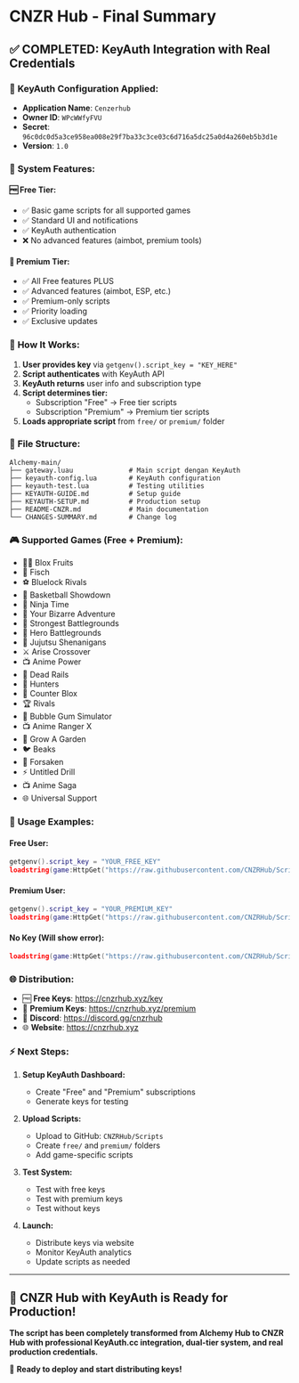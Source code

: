 # CNZR Hub - Final Summary

## ✅ **COMPLETED: KeyAuth Integration with Real Credentials**

### 🔑 **KeyAuth Configuration Applied:**
- **Application Name**: `Cenzerhub`
- **Owner ID**: `WPcWWfyFVU`  
- **Secret**: `96c0dc0d5a3ce958ea008e29f7ba33c3ce03c6d716a5dc25a0d4a260eb5b3d1e`
- **Version**: `1.0`

### 🎯 **System Features:**

#### 🆓 **Free Tier:**
- ✅ Basic game scripts for all supported games
- ✅ Standard UI and notifications
- ✅ KeyAuth authentication
- ❌ No advanced features (aimbot, premium tools)

#### 💎 **Premium Tier:**
- ✅ All Free features PLUS
- ✅ Advanced features (aimbot, ESP, etc.)
- ✅ Premium-only scripts
- ✅ Priority loading
- ✅ Exclusive updates

### 🚀 **How It Works:**

1. **User provides key** via `getgenv().script_key = "KEY_HERE"`
2. **Script authenticates** with KeyAuth API
3. **KeyAuth returns** user info and subscription type
4. **Script determines tier:**
   - Subscription "Free" → Free tier scripts
   - Subscription "Premium" → Premium tier scripts
5. **Loads appropriate script** from `free/` or `premium/` folder

### 📁 **File Structure:**

```
Alchemy-main/
├── gateway.luau              # Main script dengan KeyAuth
├── keyauth-config.lua        # KeyAuth configuration
├── keyauth-test.lua          # Testing utilities
├── KEYAUTH-GUIDE.md          # Setup guide
├── KEYAUTH-SETUP.md          # Production setup
├── README-CNZR.md            # Main documentation
└── CHANGES-SUMMARY.md        # Change log
```

### 🎮 **Supported Games (Free + Premium):**

- 🏴‍☠️ Blox Fruits
- 🎣 Fisch
- ⚽ Bluelock Rivals
- 🏀 Basketball Showdown
- 🥷 Ninja Time
- 🌟 Your Bizarre Adventure
- 💪 Strongest Battlegrounds
- 🦸 Hero Battlegrounds
- 👊 Jujutsu Shenanigans
- ⚔️ Arise Crossover
- 📺 Anime Power
- 🚂 Dead Rails
- 🎯 Hunters
- 🔫 Counter Blox
- 🏆 Rivals
- 🫧 Bubble Gum Simulator
- 📺 Anime Ranger X
- 🌱 Grow A Garden
- 🐦 Beaks
- 👻 Forsaken
- ⚡ Untitled Drill
- 📺 Anime Saga
- 🌐 Universal Support

### 🔧 **Usage Examples:**

#### Free User:
```lua
getgenv().script_key = "YOUR_FREE_KEY"
loadstring(game:HttpGet("https://raw.githubusercontent.com/CNZRHub/Scripts/main/gateway.luau"))()
```

#### Premium User:
```lua
getgenv().script_key = "YOUR_PREMIUM_KEY"
loadstring(game:HttpGet("https://raw.githubusercontent.com/CNZRHub/Scripts/main/gateway.luau"))()
```

#### No Key (Will show error):
```lua
loadstring(game:HttpGet("https://raw.githubusercontent.com/CNZRHub/Scripts/main/gateway.luau"))()
```

### 🌐 **Distribution:**

- 🆓 **Free Keys**: https://cnzrhub.xyz/key
- 💎 **Premium Keys**: https://cnzrhub.xyz/premium
- 💬 **Discord**: https://discord.gg/cnzrhub
- 🌐 **Website**: https://cnzrhub.xyz

### ⚡ **Next Steps:**

1. **Setup KeyAuth Dashboard:**
   - Create "Free" and "Premium" subscriptions
   - Generate keys for testing
   
2. **Upload Scripts:**
   - Upload to GitHub: `CNZRHub/Scripts`
   - Create `free/` and `premium/` folders
   - Add game-specific scripts
   
3. **Test System:**
   - Test with free keys
   - Test with premium keys
   - Test without keys
   
4. **Launch:**
   - Distribute keys via website
   - Monitor KeyAuth analytics
   - Update scripts as needed

---

## 🎉 **CNZR Hub with KeyAuth is Ready for Production!**

**The script has been completely transformed from Alchemy Hub to CNZR Hub with professional KeyAuth.cc integration, dual-tier system, and real production credentials.**

🚀 **Ready to deploy and start distributing keys!**
